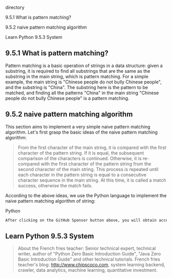 directory 

9.5.1 What is pattern matching? 

9.5.2 naive pattern matching algorithm 

Learn Python 9.5.3 System 

##  9.5.1 What is pattern matching? 

Pattern matching is a basic operation of strings in a data structure: given a substring, it is required to find all substrings that are the same as the substring in the main string, which is pattern matching. For a simple example, the main string is "Chinese people do not bully Chinese people", and the substring is "China". The substring here is the pattern to be matched, and finding all the patterns "China" in the main string "Chinese people do not bully Chinese people" is a pattern matching. 

##  9.5.2 naive pattern matching algorithm 

This section aims to implement a very simple naive pattern matching algorithm. Let's first grasp the basic ideas of the naive pattern matching algorithm: 

>  From the first character of the main string, it is compared with the first character of the pattern string. If it is equal, the subsequent comparison of the characters is continued. Otherwise, it is re-compared with the first character of the pattern string from the second character of the main string. This process is repeated until each character in the pattern string is equal to a consecutive character sequence in the main string. At this time, it is called a match success, otherwise the match fails. 

According to the above ideas, we use the Python language to implement the naive pattern matching algorithm of string: 

Python 

 ```python  
After clicking on the GitHub Sponsor button above, you will obtain access permissions to my private code repository ( https://github.com/slowlon/my_code_bar ) to view this blog code. By searching the code number of this blog, you can find the code you need, code number is: 202402030957452975
 ```  
##  Learn Python 9.5.3 System 

>  About the French fries teacher: Senior technical expert, technical writer, author of "Python Zero Basic Introduction Guide", "Java Zero Basic Introduction Guide" and other technical tutorials. French fries teacher's blog: http://www.chipscoco.com, system learning backend, crawler, data analytics, machine learning, quantitative investment. 

